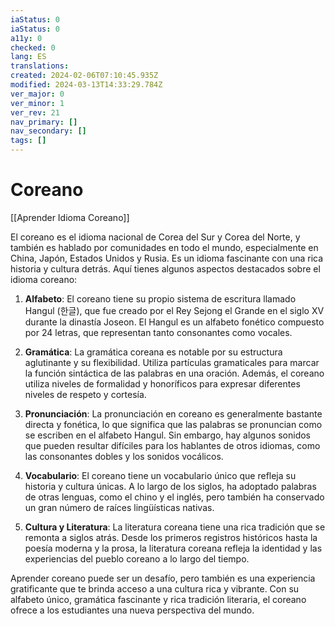 ```yaml
---
iaStatus: 0
iaStatus: 0
a11y: 0
checked: 0
lang: ES
translations: 
created: 2024-02-06T07:10:45.935Z
modified: 2024-03-13T14:33:29.784Z
ver_major: 0
ver_minor: 1
ver_rev: 21
nav_primary: []
nav_secondary: []
tags: []
---
```

# Coreano

[[Aprender Idioma Coreano]]

El coreano es el idioma nacional de Corea del Sur y Corea del Norte, y también es hablado por comunidades en todo el mundo, especialmente en China, Japón, Estados Unidos y Rusia. Es un idioma fascinante con una rica historia y cultura detrás. Aquí tienes algunos aspectos destacados sobre el idioma coreano:

1. **Alfabeto**: El coreano tiene su propio sistema de escritura llamado Hangul (한글), que fue creado por el Rey Sejong el Grande en el siglo XV durante la dinastía Joseon. El Hangul es un alfabeto fonético compuesto por 24 letras, que representan tanto consonantes como vocales.

2. **Gramática**: La gramática coreana es notable por su estructura aglutinante y su flexibilidad. Utiliza partículas gramaticales para marcar la función sintáctica de las palabras en una oración. Además, el coreano utiliza niveles de formalidad y honoríficos para expresar diferentes niveles de respeto y cortesía.

3. **Pronunciación**: La pronunciación en coreano es generalmente bastante directa y fonética, lo que significa que las palabras se pronuncian como se escriben en el alfabeto Hangul. Sin embargo, hay algunos sonidos que pueden resultar difíciles para los hablantes de otros idiomas, como las consonantes dobles y los sonidos vocálicos.

4. **Vocabulario**: El coreano tiene un vocabulario único que refleja su historia y cultura únicas. A lo largo de los siglos, ha adoptado palabras de otras lenguas, como el chino y el inglés, pero también ha conservado un gran número de raíces lingüísticas nativas.

5. **Cultura y Literatura**: La literatura coreana tiene una rica tradición que se remonta a siglos atrás. Desde los primeros registros históricos hasta la poesía moderna y la prosa, la literatura coreana refleja la identidad y las experiencias del pueblo coreano a lo largo del tiempo.

Aprender coreano puede ser un desafío, pero también es una experiencia gratificante que te brinda acceso a una cultura rica y vibrante. Con su alfabeto único, gramática fascinante y rica tradición literaria, el coreano ofrece a los estudiantes una nueva perspectiva del mundo.